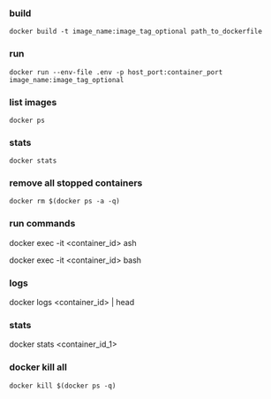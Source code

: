 ### build
`docker build -t image_name:image_tag_optional path_to_dockerfile`

### run
`docker run --env-file .env -p host_port:container_port image_name:image_tag_optional`

### list images
`docker ps`

### stats
`docker stats`

### remove all stopped containers
`docker rm $(docker ps -a -q)`

### run commands
docker exec -it <container_id> ash

docker exec -it <container_id> bash

### logs
docker logs <container_id> | head

### stats
docker stats <container_id_1>

### docker kill all
`docker kill $(docker ps -q)`
